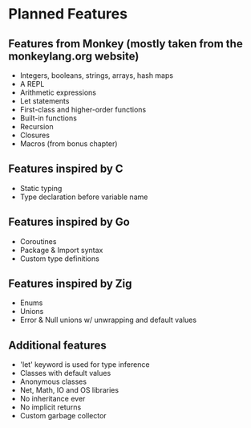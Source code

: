 # Planned Features

## Features from Monkey (mostly taken from the monkeylang.org website)

- Integers, booleans, strings, arrays, hash maps
- A REPL
- Arithmetic expressions
- Let statements
- First-class and higher-order functions
- Built-in functions
- Recursion
- Closures
- Macros (from bonus chapter)

## Features inspired by C

- Static typing
- Type declaration before variable name

## Features inspired by Go

- Coroutines
- Package & Import syntax
- Custom type definitions

## Features inspired by Zig

- Enums
- Unions
- Error & Null unions w/ unwrapping and default values

## Additional features

- 'let' keyword is used for type inference
- Classes with default values
- Anonymous classes
- Net, Math, IO and OS libraries
- No inheritance ever
- No implicit returns
- Custom garbage collector
